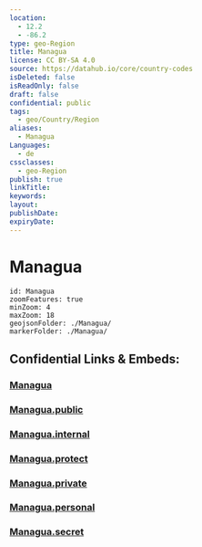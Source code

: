 ```yaml
---
location:
  - 12.2
  - -86.2
type: geo-Region
title: Managua
license: CC BY-SA 4.0
source: https://datahub.io/core/country-codes
isDeleted: false
isReadOnly: false
draft: false
confidential: public
tags:
  - geo/Country/Region
aliases:
  - Managua
Languages:
  - de
cssclasses:
  - geo-Region
publish: true
linkTitle:
keywords:
layout:
publishDate:
expiryDate:
---
```


# Managua

```leaflet
id: Managua
zoomFeatures: true 
minZoom: 4 
maxZoom: 18
geojsonFolder: ./Managua/
markerFolder: ./Managua/
```


## Confidential Links & Embeds: 

### [Managua](/_Standards/Earth/Continent/America~Central/Nicaragua/departments~Nicaragua/Managua.md) 

### [Managua.public](/_public/Earth/Continent/America~Central/Nicaragua/departments~Nicaragua/Managua.public.md) 

### [Managua.internal](/_internal/Earth/Continent/America~Central/Nicaragua/departments~Nicaragua/Managua.internal.md) 

### [Managua.protect](/_protect/Earth/Continent/America~Central/Nicaragua/departments~Nicaragua/Managua.protect.md) 

### [Managua.private](/_private/Earth/Continent/America~Central/Nicaragua/departments~Nicaragua/Managua.private.md) 

### [Managua.personal](/_personal/Earth/Continent/America~Central/Nicaragua/departments~Nicaragua/Managua.personal.md) 

### [Managua.secret](/_secret/Earth/Continent/America~Central/Nicaragua/departments~Nicaragua/Managua.secret.md)

